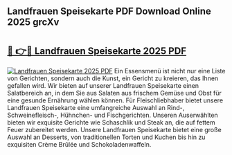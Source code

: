 ## Landfrauen Speisekarte PDF Download Online 2025 grcXv

# <h2><a href="http://gc5yssu.nevu.top/?p=Landfrauen+Speisekarte">🔗 👉🔴 Landfrauen Speisekarte 2025 PDF</a></h2>

[![Landfrauen Speisekarte 2025 PDF](https://i.imgur.com/dBaPXMq.png)](http://gc5yssu.nevu.top/?p=Landfrauen+Speisekarte)
Ein Essensmenü ist nicht nur eine Liste von Gerichten, sondern auch die Kunst, ein Gericht zu kreieren, das Ihnen gefallen wird. Wir bieten auf unserer Landfrauen Speisekarte einen Salatbereich an, in dem Sie aus Salaten aus frischem Gemüse und Obst für eine gesunde Ernährung wählen können. Für Fleischliebhaber bietet unsere Landfrauen Speisekarte eine umfangreiche Auswahl an Rind-, Schweinefleisch-, Hühnchen- und Fischgerichten. Unseren Auserwählten bieten wir exquisite Gerichte wie Schaschlik und Steak an, die auf fettem Feuer zubereitet werden. Unsere Landfrauen Speisekarte bietet eine große Auswahl an Desserts, von traditionellen Torten und Kuchen bis hin zu exquisiten Crème Brûlée und Schokoladenwaffeln.
